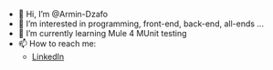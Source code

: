 - 👋 Hi, I’m @Armin-Dzafo
- 👀 I’m interested in programming, front-end, back-end, all-ends ...
- 🌱 I’m currently learning Mule 4 MUnit testing
- 📫 How to reach me:
  - [LinkedIn](https://ba.linkedin.com/in/armin-dzafo)

<!---
Armin-Dzafo/Armin-Dzafo is a ✨ special ✨ repository because its `README.md` (this file) appears on your GitHub profile.
You can click the Preview link to take a look at your changes.
--->

